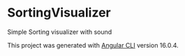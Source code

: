 # SortingVisualizer

Simple Sorting visualizer with sound

This project was generated with [Angular CLI](https://github.com/angular/angular-cli) version 16.0.4.
